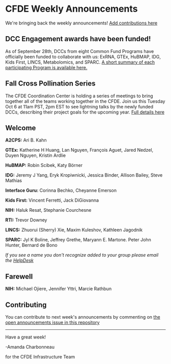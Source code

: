 
# CFDE Weekly Announcements

We're bringing back the weekly announcements! [Add contributions here](https://github.com/nih-cfde/announcements/issues?utf8=%E2%9C%93&q=is%3Aissue+is%3Aopen+Announcements)

## DCC Engagement awards have been funded!

As of September 28th, DCCs from eight Common Fund Programs have officially been funded to collaborate with us: ExRNA, GTEx, HuBMAP, IDG, Kids First, LINCS, Metabolomics, and SPARC.
[A short summary of each participating Program is available here.](https://docs.google.com/document/d/12UW_YpPovc4wCskugYCj9cex0UT37_IT6DX8yLU9yj4/edit)

## Fall Cross Pollination Series

The CFDE Coordination Center is holding a series of meetings to bring together all of the teams working together in the CFDE.
Join us this Tuesday Oct 6 at 11am PST, 2pm EST to see lightning talks by the newly funded DCCs, describing their project goals for the upcoming year.
[Full details here](https://docs.google.com/spreadsheets/d/1hQAeOLkivUZZnwZ_KxfGw3neezMaWbrPk9nnFiKfQGA/edit#gid=1089477257)

## Welcome

**A2CPS:** Ari B. Kahn

**GTEx:** Katherine H Huang, Lan Nguyen, François Aguet, Jared Nedzel, Duyen Nguyen, Kristin Ardlie

**HuBMAP:** Robin Scibek, Katy Börner

**IDG:** Jeremy J Yang, Eryk Kropiwnicki, Jessica Binder, Allison Bailey, Steve Mathias

**Interface Guru:** Corinna Bechko, Cheyanne Emerson

**Kids First:** Vincent Ferretti, Jack DiGiovanna

**NIH:** Haluk Resat, Stephanie Courchesne

**RTI:** Trevor Downey

**LINCS:** Zhuorui (Sherry) Xie, Maxim Kuleshov, Kathleen Jagodnik

**SPARC:** Jyl K Boline, Jeffrey Grethe, Maryann E. Martone. Peter John Hunter, Bernard de Bono

*If you see a name you don't recognize added to your group please email the [HelpDesk](mailto:autohelp+int+851+6545985337373134556@CFDE.groups.io )*

## Farewell

**NIH:** Michael Ojiere, Jennifer Yttri, Marcie Rathbun


## Contributing

You can contribute to next week's announcements by commenting on [the open
announcements issue in this repository](https://github.com/nih-cfde/announcements/issues?utf8=%E2%9C%93&q=is%3Aissue+is%3Aopen+Announcements)

---

Have a great week!

-Amanda Charbonneau

for the CFDE Infrastructure Team
